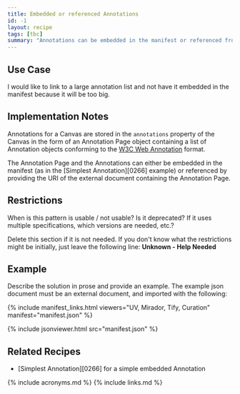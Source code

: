 ```yaml
---
title: Embedded or referenced Annotations
id: -1
layout: recipe
tags: [tbc]
summary: "Annotations can be embedded in the manifest or referenced from separate URIs."
---
```


## Use Case

I would like to link to a large annotation list and not have it embedded in the manifest because it will be too big.

## Implementation Notes

Annotations for a Canvas are stored in the `annotations` property of the Canvas in the form of an Annotation Page object containing a list of Annotation objects conforming to the [W3C Web Annotation](https://www.w3.org/TR/annotation-model/) format.

The Annotation Page and the Annotations can either be embedded in the manifest (as in the [Simplest Annotation][0266] example) or referenced by providing the URI of the external document containing the Annotation Page.


## Restrictions

When is this pattern is usable / not usable? Is it deprecated? If it uses multiple specifications, which versions are needed, etc.? 

Delete this section if it is not needed.
If you don't know what the restrictions might be initially, just leave the following line:
**Unknown - Help Needed**

## Example

Describe the solution in prose and provide an example.
The example json document must be an external document, and imported with the following:

{% include manifest_links.html viewers="UV, Mirador, Tify, Curation" manifest="manifest.json" %}

{% include jsonviewer.html src="manifest.json" %}

## Related Recipes

* [Simplest Annotation][0266] for a simple embedded Annotation

{% include acronyms.md %}
{% include links.md %}

